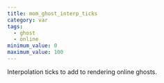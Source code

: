 ```yaml
---
title: mom_ghost_interp_ticks
category: var
tags:
  - ghost
  - online
minimum_value: 0
maximum_value: 100
---
```


Interpolation ticks to add to rendering online ghosts.